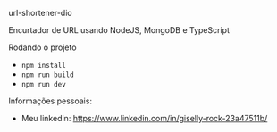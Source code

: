 url-shortener-dio

Encurtador de URL usando NodeJS, MongoDB e TypeScript

 Rodando o projeto

- `npm install`
- `npm run build`
- `npm run dev`


Informações pessoais:

- Meu linkedin: https://www.linkedin.com/in/giselly-rock-23a47511b/
